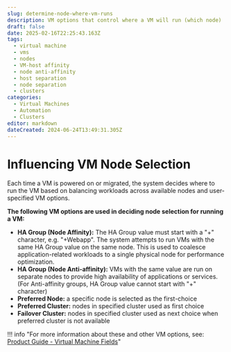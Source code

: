 ```yaml
---
slug: determine-node-where-vm-runs
description: VM options that control where a VM will run (which node)
draft: false
date: 2025-02-16T22:25:43.163Z
tags:
  - virtual machine
  - vms
  - nodes
  - VM-host affinity
  - node anti-affinity
  - host separation
  - node separation
  - clusters
categories:
  - Virtual Machines
  - Automation
  - Clusters
editor: markdown
dateCreated: 2024-06-24T13:49:31.305Z
---
```


# Influencing VM Node Selection

Each time a VM is powered on or migrated, the system decides where to run the VM based on balancing workloads across available nodes and user-specified VM options.  

**The following VM options are used in deciding node selection for running a VM:**

* **HA Group (Node Affinity):** The HA Group value must start with a "+" character, e.g. "+Webapp". The system attempts to run VMs with the same HA Group value on the same node. This is used to coalesce application-related workloads to a single physical node for performance optimization.
* **HA Group (Node Anti-affinity):** VMs with the same value are run on separate nodes to provide high availability of applications or services.  (For Anti-affinity groups, HA Group value cannot start with "+" character)
* **Preferred Node:** a specific node is selected as the first-choice
* **Preferred Cluster:** nodes in specified cluster used as first choice
* **Failover Cluster:** nodes in specified cluster used as next choice when preferred cluster is not available

!!! info "For more information about these and other VM options, see: [Product Guide - Virtual Machine Fields](/docs/product-guide/vm-field-descriptions)"
